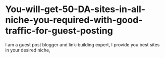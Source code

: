 # You-will-get-50-DA-sites-in-all-niche-you-required-with-good-traffic-for-guest-posting
 I am a guest post blogger and link-building expert, I provide you best sites in your desired niche, 

